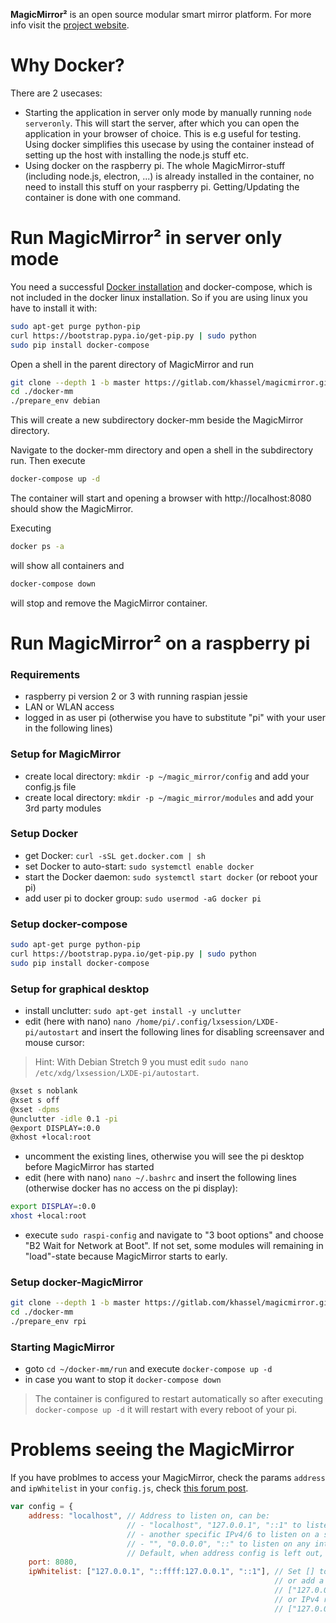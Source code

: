 **MagicMirror²** is an open source modular smart mirror platform. For more info visit the [project website](https://github.com/MichMich/MagicMirror).

# Why Docker?
There are 2 usecases:
- Starting the application in server only mode by manually running `node serveronly`. This will start the server, after which you can open the application in your browser of choice. This is e.g useful for testing. Using docker simplifies this usecase by using the container instead of setting up the host with installing the node.js stuff etc.
- Using docker on the raspberry pi. The whole MagicMirror-stuff (including node.js, electron, ...) is already installed in the container, no need to install this stuff on your raspberry pi. Getting/Updating the container is done with one command.

# Run MagicMirror² in server only mode
You need a successful [Docker installation](https://docs.docker.com/engine/installation/) and docker-compose, which is not included in the docker linux installation. So if you are using linux you have to install it with:
````bash
sudo apt-get purge python-pip
curl https://bootstrap.pypa.io/get-pip.py | sudo python
sudo pip install docker-compose
````

Open a shell in the parent directory of MagicMirror and run 
````bash
git clone --depth 1 -b master https://gitlab.com/khassel/magicmirror.git
cd ./docker-mm
./prepare_env debian
````
This will create a new subdirectory docker-mm beside the MagicMirror directory.

Navigate to the docker-mm directory and open a shell in the subdirectory run. Then execute

````bash
docker-compose up -d
````

The container will start and opening a browser with http://localhost:8080 should show the MagicMirror.

Executing
````bash
docker ps -a
````
will show all containers and 

````bash
docker-compose down
````

will stop and remove the MagicMirror container.

# Run MagicMirror² on a raspberry pi

### Requirements
- raspberry pi version 2 or 3 with running raspian jessie
- LAN or WLAN access
- logged in as user pi (otherwise you have to substitute "pi" with your user in the following lines)

### Setup for MagicMirror
- create local directory: `mkdir -p ~/magic_mirror/config` and add your config.js file
- create local directory: `mkdir -p ~/magic_mirror/modules` and add your 3rd party modules

### Setup Docker
- get Docker: `curl -sSL get.docker.com | sh`
- set Docker to auto-start: `sudo systemctl enable docker`
- start the Docker daemon: `sudo systemctl start docker` (or reboot your pi)
- add user pi to docker group: `sudo usermod -aG docker pi`

### Setup docker-compose
````bash
sudo apt-get purge python-pip
curl https://bootstrap.pypa.io/get-pip.py | sudo python
sudo pip install docker-compose
````

### Setup for graphical desktop
- install unclutter: `sudo apt-get install -y unclutter`
- edit (here with nano) `nano /home/pi/.config/lxsession/LXDE-pi/autostart` and insert the following lines for disabling screensaver and mouse cursor:
> Hint: With Debian Stretch 9 you must edit `sudo nano /etc/xdg/lxsession/LXDE-pi/autostart`.

````bash
@xset s noblank
@xset s off
@xset -dpms
@unclutter -idle 0.1 -pi
@export DISPLAY=:0.0
@xhost +local:root
````
	
- uncomment the existing lines, otherwise you will see the pi desktop before MagicMirror has started
- edit (here with nano) ```nano ~/.bashrc``` and insert the following lines (otherwise docker has no access on the pi display):
````bash
export DISPLAY=:0.0
xhost +local:root
````
- execute `sudo raspi-config` and navigate to "3 boot options" and choose "B2 Wait for Network at Boot". If not set, some modules will remaining in "load"-state because MagicMirror starts to early.

### Setup docker-MagicMirror
````bash
git clone --depth 1 -b master https://gitlab.com/khassel/magicmirror.git
cd ./docker-mm
./prepare_env rpi
````

### Starting MagicMirror
- goto `cd ~/docker-mm/run` and execute `docker-compose up -d`
- in case you want to stop it `docker-compose down`

> The container is configured to restart automatically so after executing `docker-compose up -d` it will restart with every reboot of your pi.

# Problems seeing the MagicMirror

If you have problmes to access your MagicMirror, check the params `address` and `ipWhitelist` in your 
`config.js`, check [this forum post](https://forum.magicmirror.builders/topic/1326/ipwhitelist-howto).

````javascript
var config = {
	address: "localhost", // Address to listen on, can be:
	                      // - "localhost", "127.0.0.1", "::1" to listen on loopback interface
	                      // - another specific IPv4/6 to listen on a specific interface
	                      // - "", "0.0.0.0", "::" to listen on any interface
	                      // Default, when address config is left out, is "localhost"
	port: 8080,
	ipWhitelist: ["127.0.0.1", "::ffff:127.0.0.1", "::1"], // Set [] to allow all IP addresses
	                                                       // or add a specific IPv4 of 192.168.1.5 :
	                                                       // ["127.0.0.1", "::ffff:127.0.0.1", "::1", "::ffff:192.168.1.5"],
	                                                       // or IPv4 range of 192.168.3.0 --> 192.168.3.15 use CIDR format :
	                                                       // ["127.0.0.1", "::ffff:127.0.0.1", "::1", "::ffff:192.168.3.0/28"],
````

